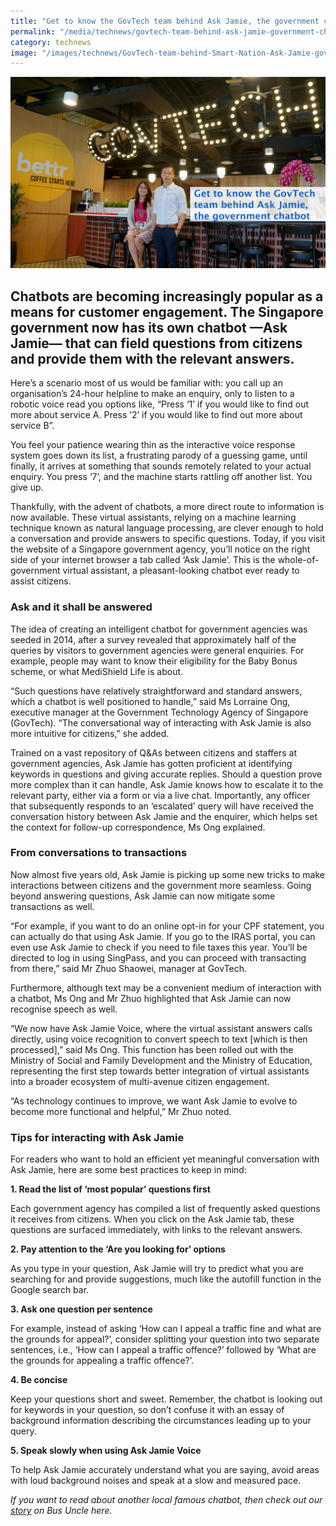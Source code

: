 ```yaml
---
title: "Get to know the GovTech team behind Ask Jamie, the government chatbot"
permalink: "/media/technews/govtech-team-behind-ask-jamie-government-chatbot"
category: technews
image: "/images/technews/GovTech-team-behind-Smart-Nation-Ask-Jamie-government-chatbot.JPG"
---
```


![GovTech team behind Ask Jamie the government chatbot](/images/technews/GovTech-team-behind-Smart-Nation-Ask-Jamie-government-chatbot.JPG)

Chatbots are becoming increasingly popular as a means for customer engagement. The Singapore government now has its own chatbot —Ask Jamie— that can field questions from citizens and provide them with the relevant answers.
---

Here’s a scenario most of us would be familiar with: you call up an organisation’s 24-hour helpline to make an enquiry, only to listen to a robotic voice read you options like, “Press ‘1’ if you would like to find out more about service A. Press ‘2’ if you would like to find out more about service B”.

You feel your patience wearing thin as the interactive voice response system goes down its list, a frustrating parody of a guessing game, until finally, it arrives at something that sounds remotely related to your actual enquiry. You press ‘7’, and the machine starts rattling off another list. You give up.

Thankfully, with the advent of chatbots, a more direct route to information is now available. These virtual assistants, relying on a machine learning technique known as natural language processing, are clever enough to hold a conversation and provide answers to specific questions. Today, if you visit the website of a Singapore government agency, you’ll notice on the right side of your internet browser a tab called ‘Ask Jamie’. This is the whole-of-government virtual assistant, a pleasant-looking chatbot ever ready to assist citizens. 

### **Ask and it shall be answered**

The idea of creating an intelligent chatbot for government agencies was seeded in 2014, after a survey revealed that approximately half of the queries by visitors to government agencies were general enquiries. For example, people may want to know their eligibility for the Baby Bonus scheme, or what MediShield Life is about.

“Such questions have relatively straightforward and standard answers, which a chatbot is well positioned to handle,” said Ms Lorraine Ong, executive manager at the Government Technology Agency of Singapore (GovTech). “The conversational way of interacting with Ask Jamie is also more intuitive for citizens,” she added.

Trained on a vast repository of Q&As between citizens and staffers at government agencies, Ask Jamie has gotten proficient at identifying keywords in questions and giving accurate replies. Should a question prove more complex than it can handle, Ask Jamie knows how to escalate it to the relevant party, either via a form or via a live chat. Importantly, any officer that subsequently responds to an ‘escalated’ query will have received the conversation history between Ask Jamie and the enquirer, which helps set the context for follow-up correspondence, Ms Ong explained.


### **From conversations to transactions**

Now almost five years old, Ask Jamie is picking up some new tricks to make interactions between citizens and the government more seamless. Going beyond answering questions, Ask Jamie can now mitigate some transactions as well. 

“For example, if you want to do an online opt-in for your CPF statement, you can actually do that using Ask Jamie. If you go to the IRAS portal, you can even use Ask Jamie to check if you need to file taxes this year. You’ll be directed to log in using SingPass, and you can proceed with transacting from there,” said Mr Zhuo Shaowei, manager at GovTech.

Furthermore, although text may be a convenient medium of interaction with a chatbot, Ms Ong and Mr Zhuo highlighted that Ask Jamie can now recognise speech as well.

“We now have Ask Jamie Voice, where the virtual assistant answers calls directly, using voice recognition to convert speech to text [which is then processed],” said Ms Ong. This function has been rolled out with the Ministry of Social and Family Development and the Ministry of Education, representing the first step towards better integration of virtual assistants into a broader ecosystem of multi-avenue citizen engagement. 

“As technology continues to improve, we want Ask Jamie to evolve to become more functional and helpful,” Mr Zhuo noted.


### **Tips for interacting with Ask Jamie**

For readers who want to hold an efficient yet meaningful conversation with Ask Jamie, here are some best practices to keep in mind:


**1. Read the list of ‘most popular’ questions first**

Each government agency has compiled a list of frequently asked questions it receives from citizens. When you click on the Ask Jamie tab, these questions are surfaced immediately, with links to the relevant answers.

**2. Pay attention to the ‘Are you looking for’ options** 

As you type in your question, Ask Jamie will try to predict what you are searching for and provide suggestions, much like the autofill function in the Google search bar. 

**3. Ask one question per sentence**

For example, instead of asking ‘How can I appeal a traffic fine and what are the grounds for appeal?’, consider splitting your question into two separate sentences, i.e., ‘How can I appeal a traffic offence?’ followed by ‘What are the grounds for appealing a traffic offence?’.

**4. Be concise**

Keep your questions short and sweet. Remember, the chatbot is looking out for keywords in your question, so don’t confuse it with an essay of background information describing the circumstances leading up to your query.

**5. Speak slowly when using Ask Jamie Voice**

To help Ask Jamie accurately understand what you are saying, avoid areas with loud background noises and speak at a slow and measured pace.


*If you want to read about another local famous chatbot, then check out our [story](https://www.tech.gov.sg/media/technews/bus-uncle-talks-data-lah) on Bus Uncle here.*
